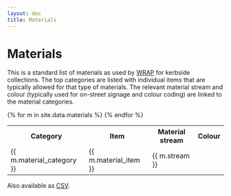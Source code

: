 ```yaml
---
layout: doc
title: Materials
---
```


# Materials

This is a standard list of materials as used by [WRAP](http://www.wrap.org.uk/) for kerbside collections. The top categories are listed with individual items that are typically allowed for that type of materials. The relevant material stream and colour (typically used for on-street signage and colour coding) are linked to the material categories.


<table>
<tr>
  <th>Category</th>
  <th>Item</th>
  <th>Material stream</th>
  <th>Colour</th>
</tr>
{% for m in site.data.materials %}
<tr>
  <td>{{ m.material_category }}</td>
  <td>{{ m.material_item }}</td>
  <td>{{ m.stream }}</td>
  <td><div style="background: #{{ m.color }}; width: 40px; height: 30px"></div>
  </td>
</tr>
{% endfor %}
</table>

Also available as <a href="https://github.com/communitiesuk/waste-service-standards/blob/gh-pages/_data/materials.csv" download="materials.csv">CSV</a>.


